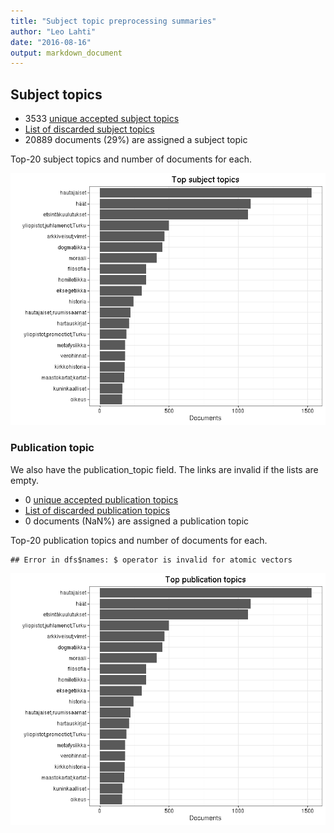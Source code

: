 ```yaml
---
title: "Subject topic preprocessing summaries"
author: "Leo Lahti"
date: "2016-08-16"
output: markdown_document
---
```


## Subject topics



  * 3533 [unique accepted subject topics](output.tables/subject_topic_accepted.csv)
  * [List of discarded subject topics](output.tables/subject_topic_discarded.csv)
  * 20889 documents (29%) are assigned a subject topic 


Top-20 subject topics and number of documents for each.

![plot of chunk summarytopics22](figure/summarytopics22-1.png)

### Publication topic

We also have the publication_topic field. The links are invalid if the lists are empty.



  * 0 [unique accepted publication topics](output.tables/publication_topic_accepted.csv)
  * [List of discarded publication topics](output.tables/publication_topic_discarded.csv)
  * 0 documents (NaN%) are assigned a publication topic 


Top-20 publication topics and number of documents for each.


```
## Error in dfs$names: $ operator is invalid for atomic vectors
```

![plot of chunk summarytopics223](figure/summarytopics223-1.png)
